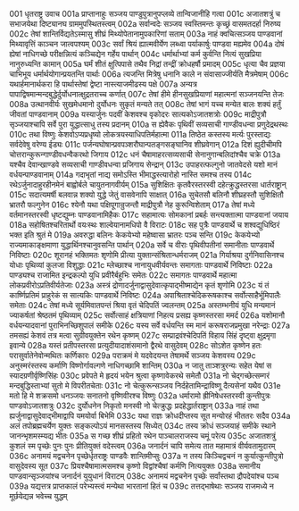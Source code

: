 001	धृतराष्ट्र उवाच
001a	प्राप्तानाहुः सञ्जय पाण्डुपुत्रानुपप्लव्ये तान्विजानीहि गत्वा
001c	अजातशत्रुं च सभाजयेथा दिष्ट्यानघ ग्राममुपस्थितस्त्वम्
002a	सर्वान्वदेः सञ्जय स्वस्तिमन्तः कृच्छ्रं वासमतदर्हा निरुष्य
002c	तेषां शान्तिर्विद्यतेऽस्मासु शीघ्रं मिथ्योपेतानामुपकारिणां सताम्
003a	नाहं क्वचित्सञ्जय पाण्डवानां मिथ्यावृत्तिं काञ्चन जात्वपश्यम्
003c	सर्वां श्रियं ह्यात्मवीर्येण लब्ध्वा पर्याकार्षुः पाण्डवा मह्यमेव
004a	दोषं ह्येषां नाधिगच्छे परीक्षन्नित्यं कञ्चिद्येन गर्हेय पार्थान्
004c	धर्मार्थाभ्यां कर्म कुर्वन्ति नित्यं सुखप्रिया नानुरुध्यन्ति कामान्
005a	घर्मं शीतं क्षुत्पिपासे तथैव निद्रां तन्द्रीं क्रोधहर्षौ प्रमादम्
005c	धृत्या चैव प्रज्ञया चाभिभूय धर्मार्थयोगान्प्रयतन्ति पार्थाः
006a	त्यजन्ति मित्रेषु धनानि काले न संवासाज्जीर्यति मैत्रमेषाम्
006c	यथार्हमानार्थकरा हि पार्थास्तेषां द्वेष्टा नास्त्याजमीढस्य पक्षे
007a	अन्यत्र पापाद्विषमान्मन्दबुद्धेर्दुर्योधनात्क्षुद्रतराच्च कर्णात्
007c	तेषां हीमे हीनसुखप्रियाणां महात्मनां सञ्जनयन्ति तेजः
008a	उत्थानवीर्यः सुखमेधमानो दुर्योधनः सुकृतं मन्यते तत्
008c	तेषां भागं यच्च मन्येत बालः शक्यं हर्तुं जीवतां पाण्डवानाम्
009a	यस्यार्जुनः पदवीं केशवश्च वृकोदरः सात्यकोऽजातशत्रोः
009c	माद्रीपुत्रौ सृञ्जयाश्चापि सर्वे पुरा युद्धात्साधु तस्य प्रदानम्
010a	स ह्येवैकः पृथिवीं सव्यसाची गाण्डीवधन्वा प्रणुदेद्रथस्थः
010c	तथा विष्णुः केशवोऽप्यप्रधृष्यो लोकत्रयस्याधिपतिर्महात्मा
011a	तिष्ठेत कस्तस्य मर्त्यः पुरस्ताद्यः सर्वदेवेषु वरेण्य ईड्यः
011c	पर्जन्यघोषान्प्रवपञ्शरौघान्पतङ्गसङ्घानिव शीघ्रवेगान्
012a	दिशं ह्युदीचीमपि चोत्तरान्कुरून्गाण्डीवधन्वैकरथो जिगाय
012c	धनं चैषामाहरत्सव्यसाची सेनानुगान्बलिदांश्चैव चक्रे
013a	यश्चैव देवान्खाण्डवे सव्यसाची गाण्डीवधन्वा प्रजिगाय सेन्द्रान्
013c	उपाहरत्फल्गुनो जातवेदसे यशो मानं वर्धयन्पाण्डवानाम्
014a	गदाभृतां नाद्य समोऽस्ति भीमाद्धस्त्यारोहो नास्ति समश्च तस्य
014c	रथेऽर्जुनादाहुरहीनमेनं बाह्वोर्बले चायुतनागवीर्यम्
015a	सुशिक्षितः कृतवैरस्तरस्वी दहेत्क्रुद्धस्तरसा धार्तराष्ट्रान्
015c	सदात्यमर्षी बलवान्न शक्यो युद्धे जेतुं वासवेनापि साक्षात्
016a	सुचेतसौ बलिनौ शीघ्रहस्तौ सुशिक्षितौ भ्रातरौ फल्गुनेन
016c	श्येनौ यथा पक्षिपूगान्रुजन्तौ माद्रीपुत्रौ नेह कुरून्विशेताम्
017a	तेषां मध्ये वर्तमानस्तरस्वी धृष्टद्युम्नः पाण्डवानामिहैकः
017c	सहामात्यः सोमकानां प्रबर्हः सन्त्यक्तात्मा पाण्डवानां जयाय
018a	सहोषितश्चरितार्थो वयःस्थः शाल्वेयानामधिपो वै विराटः
018c	सह पुत्रैः पाण्डवार्थे च शश्वद्युधिष्ठिरं भक्त इति श्रुतं मे
019a	अवरुद्धा बलिनः केकयेभ्यो महेष्वासा भ्रातरः पञ्च सन्ति
019c	केकयेभ्यो राज्यमाकाङ्क्षमाणा युद्धार्थिनश्चानुवसन्ति पार्थान्
020a	सर्वे च वीराः पृथिवीपतीनां समानीताः पाण्डवार्थे निविष्टाः
020c	शूरानहं भक्तिमतः शृणोमि प्रीत्या युक्तान्संश्रितान्धर्मराजम्
021a	गिर्याश्रया दुर्गनिवासिनश्च योधाः पृथिव्यां कुलजा विशुद्धाः
021c	म्लेच्छाश्च नानायुधवीर्यवन्तः समागताः पाण्डवार्थे निविष्टाः
022a	पाण्ड्यश्च राजामित इन्द्रकल्पो युधि प्रवीरैर्बहुभिः समेतः
022c	समागतः पाण्डवार्थे महात्मा लोकप्रवीरोऽप्रतिवीर्यतेजाः
023a	अस्त्रं द्रोणादर्जुनाद्वासुदेवात्कृपाद्भीष्माद्येन कृतं शृणोमि
023c	यं तं कार्ष्णिप्रतिमं प्राहुरेकं स सात्यकिः पाण्डवार्थे निविष्टः
024a	अपाश्रिताश्चेदिकरूषकाश्च सर्वोत्साहैर्भूमिपालैः समेताः
024c	तेषां मध्ये सूर्यमिवातपन्तं श्रिया वृतं चेदिपतिं ज्वलन्तम्
025a	अस्तम्भनीयं युधि मन्यमानं ज्याकर्षतां श्रेष्ठतमं पृथिव्याम्
025c	सर्वोत्साहं क्षत्रियाणां निहत्य प्रसह्य कृष्णस्तरसा ममर्द
026a	यशोमानौ वर्धयन्यादवानां पुराभिनच्छिशुपालं समीके
026c	यस्य सर्वे वर्धयन्ति स्म मानं करूषराजप्रमुखा नरेन्द्राः
027a	तमसह्यं केशवं तत्र मत्वा सुग्रीवयुक्तेन रथेन कृष्णम्
027c	सम्प्राद्रवंश्चेदिपतिं विहाय सिंहं दृष्ट्वा क्षुद्रमृगा इवान्ये
028a	यस्तं प्रतीपस्तरसा प्रत्युदीयादाशंसमानो द्वैरथे वासुदेवम्
028c	सोऽशेत कृष्णेन हतः परासुर्वातेनेवोन्मथितः कर्णिकारः
029a	पराक्रमं मे यदवेदयन्त तेषामर्थे सञ्जय केशवस्य
029c	अनुस्मरंस्तस्य कर्माणि विष्णोर्गावल्गणे नाधिगच्छामि शान्तिम्
030a	न जातु ताञ्शत्रुरन्यः सहेत येषां स स्यादग्रणीर्वृष्णिसिंहः
030c	प्रवेपते मे हृदयं भयेन श्रुत्वा कृष्णावेकरथे समेतौ
031a	नो चेद्गच्छेत्सम्गरं मन्दबुद्धिस्ताभ्यां सुतो मे विपरीतचेताः
031c	नो चेत्कुरून्सञ्जय निर्दहेतामिन्द्राविष्णू दैत्यसेनां यथैव
031e	मतो हि मे शक्रसमो धनञ्जयः सनातनो वृष्णिवीरश्च विष्णुः
032a	धर्मारामो ह्रीनिषेधस्तरस्वी कुन्तीपुत्रः पाण्डवोऽजातशत्रुः
032c	दुर्योधनेन निकृतो मनस्वी नो चेत्क्रुद्धः प्रदहेद्धार्तराष्ट्रान्
033a	नाहं तथा ह्यर्जुनाद्वासुदेवाद्भीमाद्वापि यमयोर्वा बिभेमि
033c	यथा राज्ञः क्रोधदीप्तस्य सूत मन्योरहं भीततरः सदैव
034a	अलं तपोब्रह्मचर्येण युक्तः सङ्कल्पोऽयं मानसस्तस्य सिध्येत्
034c	तस्य क्रोधं सञ्जयाहं समीके स्थाने जानन्भृशमस्म्यद्य भीतः
035a	स गच्छ शीघ्रं प्रहितो रथेन पाञ्चालराजस्य चमूं परेत्य
035c	अजातशत्रुं कुशलं स्म पृच्छेः पुनः पुनः प्रीतियुक्तं वदेस्त्वम्
036a	जनार्दनं चापि समेत्य तात महामात्रं वीर्यवतामुदारम्
036c	अनामयं मद्वचनेन पृच्छेर्धृतराष्ट्रः पाण्डवैः शान्तिमीप्सुः
037a	न तस्य किञ्चिद्वचनं न कुर्यात्कुन्तीपुत्रो वासुदेवस्य सूत
037c	प्रियश्चैषामात्मसमश्च कृष्णो विद्वांश्चैषां कर्मणि नित्ययुक्तः
038a	समानीय पाण्डवान्सृञ्जयांश्च जनार्दनं युयुधानं विराटम्
038c	अनामयं मद्वचनेन पृच्छेः सर्वांस्तथा द्रौपदेयांश्च पञ्च
039a	यद्यत्तत्र प्राप्तकालं परेभ्यस्त्वं मन्येथा भारतानां हितं च
039c	तत्तद्भाषेथाः सञ्जय राजमध्ये न मूर्छयेद्यन्न भवेच्च युद्धम्
